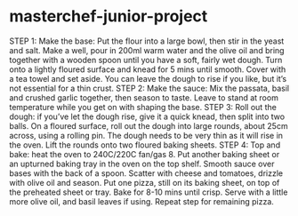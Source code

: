 # masterchef-junior-project
STEP 1: Make the base: Put the flour into a large bowl, then stir in the yeast and salt. Make a well, pour in 200ml warm water and the olive oil and bring together with a wooden spoon until you have a soft, fairly wet dough. Turn onto a lightly floured surface and knead for 5 mins until smooth. Cover with a tea towel and set aside. You can leave the dough to rise if you like, but it’s not essential for a thin crust.
STEP 2: Make the sauce: Mix the passata, basil and crushed garlic together, then season to taste. Leave to stand at room temperature while you get on with shaping the base.
STEP 3: Roll out the dough: if you’ve let the dough rise, give it a quick knead, then split into two balls. On a floured surface, roll out the dough into large rounds, about 25cm across, using a rolling pin. The dough needs to be very thin as it will rise in the oven. Lift the rounds onto two floured baking sheets.
STEP 4: Top and bake: heat the oven to 240C/220C fan/gas 8. Put another baking sheet or an upturned baking tray in the oven on the top shelf. Smooth sauce over bases with the back of a spoon. Scatter with cheese and tomatoes, drizzle with olive oil and season. Put one pizza, still on its baking sheet, on top of the preheated sheet or tray. Bake for 8-10 mins until crisp. Serve with a little more olive oil, and basil leaves if using. Repeat step for remaining pizza.
